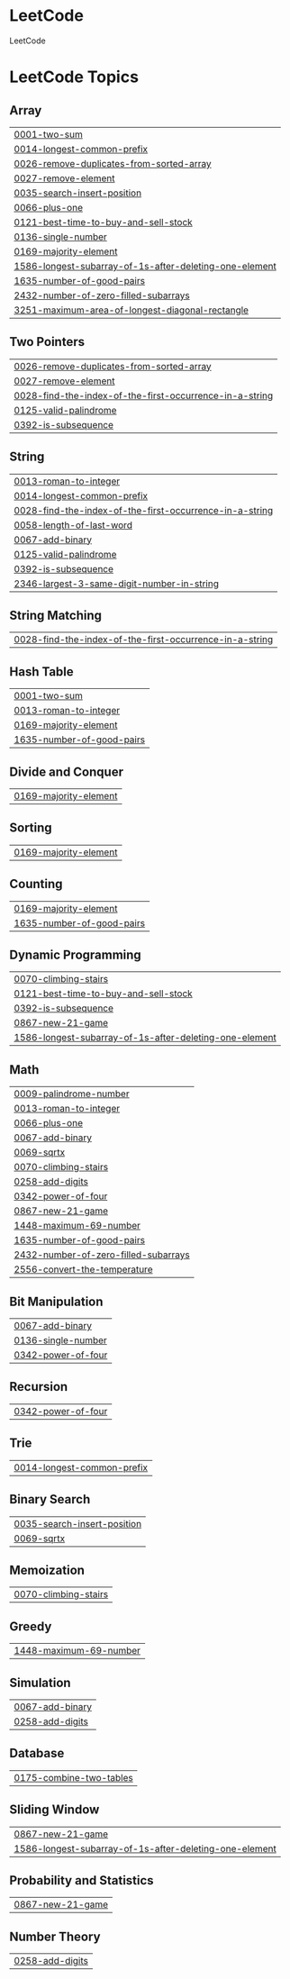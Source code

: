 # LeetCode
LeetCode

<!---LeetCode Topics Start-->
# LeetCode Topics
## Array
|  |
| ------- |
| [0001-two-sum](https://github.com/Ninflex/LeetCode/tree/master/0001-two-sum) |
| [0014-longest-common-prefix](https://github.com/Ninflex/LeetCode/tree/master/0014-longest-common-prefix) |
| [0026-remove-duplicates-from-sorted-array](https://github.com/Ninflex/LeetCode/tree/master/0026-remove-duplicates-from-sorted-array) |
| [0027-remove-element](https://github.com/Ninflex/LeetCode/tree/master/0027-remove-element) |
| [0035-search-insert-position](https://github.com/Ninflex/LeetCode/tree/master/0035-search-insert-position) |
| [0066-plus-one](https://github.com/Ninflex/LeetCode/tree/master/0066-plus-one) |
| [0121-best-time-to-buy-and-sell-stock](https://github.com/Ninflex/LeetCode/tree/master/0121-best-time-to-buy-and-sell-stock) |
| [0136-single-number](https://github.com/Ninflex/LeetCode/tree/master/0136-single-number) |
| [0169-majority-element](https://github.com/Ninflex/LeetCode/tree/master/0169-majority-element) |
| [1586-longest-subarray-of-1s-after-deleting-one-element](https://github.com/Ninflex/LeetCode/tree/master/1586-longest-subarray-of-1s-after-deleting-one-element) |
| [1635-number-of-good-pairs](https://github.com/Ninflex/LeetCode/tree/master/1635-number-of-good-pairs) |
| [2432-number-of-zero-filled-subarrays](https://github.com/Ninflex/LeetCode/tree/master/2432-number-of-zero-filled-subarrays) |
| [3251-maximum-area-of-longest-diagonal-rectangle](https://github.com/Ninflex/LeetCode/tree/master/3251-maximum-area-of-longest-diagonal-rectangle) |
## Two Pointers
|  |
| ------- |
| [0026-remove-duplicates-from-sorted-array](https://github.com/Ninflex/LeetCode/tree/master/0026-remove-duplicates-from-sorted-array) |
| [0027-remove-element](https://github.com/Ninflex/LeetCode/tree/master/0027-remove-element) |
| [0028-find-the-index-of-the-first-occurrence-in-a-string](https://github.com/Ninflex/LeetCode/tree/master/0028-find-the-index-of-the-first-occurrence-in-a-string) |
| [0125-valid-palindrome](https://github.com/Ninflex/LeetCode/tree/master/0125-valid-palindrome) |
| [0392-is-subsequence](https://github.com/Ninflex/LeetCode/tree/master/0392-is-subsequence) |
## String
|  |
| ------- |
| [0013-roman-to-integer](https://github.com/Ninflex/LeetCode/tree/master/0013-roman-to-integer) |
| [0014-longest-common-prefix](https://github.com/Ninflex/LeetCode/tree/master/0014-longest-common-prefix) |
| [0028-find-the-index-of-the-first-occurrence-in-a-string](https://github.com/Ninflex/LeetCode/tree/master/0028-find-the-index-of-the-first-occurrence-in-a-string) |
| [0058-length-of-last-word](https://github.com/Ninflex/LeetCode/tree/master/0058-length-of-last-word) |
| [0067-add-binary](https://github.com/Ninflex/LeetCode/tree/master/0067-add-binary) |
| [0125-valid-palindrome](https://github.com/Ninflex/LeetCode/tree/master/0125-valid-palindrome) |
| [0392-is-subsequence](https://github.com/Ninflex/LeetCode/tree/master/0392-is-subsequence) |
| [2346-largest-3-same-digit-number-in-string](https://github.com/Ninflex/LeetCode/tree/master/2346-largest-3-same-digit-number-in-string) |
## String Matching
|  |
| ------- |
| [0028-find-the-index-of-the-first-occurrence-in-a-string](https://github.com/Ninflex/LeetCode/tree/master/0028-find-the-index-of-the-first-occurrence-in-a-string) |
## Hash Table
|  |
| ------- |
| [0001-two-sum](https://github.com/Ninflex/LeetCode/tree/master/0001-two-sum) |
| [0013-roman-to-integer](https://github.com/Ninflex/LeetCode/tree/master/0013-roman-to-integer) |
| [0169-majority-element](https://github.com/Ninflex/LeetCode/tree/master/0169-majority-element) |
| [1635-number-of-good-pairs](https://github.com/Ninflex/LeetCode/tree/master/1635-number-of-good-pairs) |
## Divide and Conquer
|  |
| ------- |
| [0169-majority-element](https://github.com/Ninflex/LeetCode/tree/master/0169-majority-element) |
## Sorting
|  |
| ------- |
| [0169-majority-element](https://github.com/Ninflex/LeetCode/tree/master/0169-majority-element) |
## Counting
|  |
| ------- |
| [0169-majority-element](https://github.com/Ninflex/LeetCode/tree/master/0169-majority-element) |
| [1635-number-of-good-pairs](https://github.com/Ninflex/LeetCode/tree/master/1635-number-of-good-pairs) |
## Dynamic Programming
|  |
| ------- |
| [0070-climbing-stairs](https://github.com/Ninflex/LeetCode/tree/master/0070-climbing-stairs) |
| [0121-best-time-to-buy-and-sell-stock](https://github.com/Ninflex/LeetCode/tree/master/0121-best-time-to-buy-and-sell-stock) |
| [0392-is-subsequence](https://github.com/Ninflex/LeetCode/tree/master/0392-is-subsequence) |
| [0867-new-21-game](https://github.com/Ninflex/LeetCode/tree/master/0867-new-21-game) |
| [1586-longest-subarray-of-1s-after-deleting-one-element](https://github.com/Ninflex/LeetCode/tree/master/1586-longest-subarray-of-1s-after-deleting-one-element) |
## Math
|  |
| ------- |
| [0009-palindrome-number](https://github.com/Ninflex/LeetCode/tree/master/0009-palindrome-number) |
| [0013-roman-to-integer](https://github.com/Ninflex/LeetCode/tree/master/0013-roman-to-integer) |
| [0066-plus-one](https://github.com/Ninflex/LeetCode/tree/master/0066-plus-one) |
| [0067-add-binary](https://github.com/Ninflex/LeetCode/tree/master/0067-add-binary) |
| [0069-sqrtx](https://github.com/Ninflex/LeetCode/tree/master/0069-sqrtx) |
| [0070-climbing-stairs](https://github.com/Ninflex/LeetCode/tree/master/0070-climbing-stairs) |
| [0258-add-digits](https://github.com/Ninflex/LeetCode/tree/master/0258-add-digits) |
| [0342-power-of-four](https://github.com/Ninflex/LeetCode/tree/master/0342-power-of-four) |
| [0867-new-21-game](https://github.com/Ninflex/LeetCode/tree/master/0867-new-21-game) |
| [1448-maximum-69-number](https://github.com/Ninflex/LeetCode/tree/master/1448-maximum-69-number) |
| [1635-number-of-good-pairs](https://github.com/Ninflex/LeetCode/tree/master/1635-number-of-good-pairs) |
| [2432-number-of-zero-filled-subarrays](https://github.com/Ninflex/LeetCode/tree/master/2432-number-of-zero-filled-subarrays) |
| [2556-convert-the-temperature](https://github.com/Ninflex/LeetCode/tree/master/2556-convert-the-temperature) |
## Bit Manipulation
|  |
| ------- |
| [0067-add-binary](https://github.com/Ninflex/LeetCode/tree/master/0067-add-binary) |
| [0136-single-number](https://github.com/Ninflex/LeetCode/tree/master/0136-single-number) |
| [0342-power-of-four](https://github.com/Ninflex/LeetCode/tree/master/0342-power-of-four) |
## Recursion
|  |
| ------- |
| [0342-power-of-four](https://github.com/Ninflex/LeetCode/tree/master/0342-power-of-four) |
## Trie
|  |
| ------- |
| [0014-longest-common-prefix](https://github.com/Ninflex/LeetCode/tree/master/0014-longest-common-prefix) |
## Binary Search
|  |
| ------- |
| [0035-search-insert-position](https://github.com/Ninflex/LeetCode/tree/master/0035-search-insert-position) |
| [0069-sqrtx](https://github.com/Ninflex/LeetCode/tree/master/0069-sqrtx) |
## Memoization
|  |
| ------- |
| [0070-climbing-stairs](https://github.com/Ninflex/LeetCode/tree/master/0070-climbing-stairs) |
## Greedy
|  |
| ------- |
| [1448-maximum-69-number](https://github.com/Ninflex/LeetCode/tree/master/1448-maximum-69-number) |
## Simulation
|  |
| ------- |
| [0067-add-binary](https://github.com/Ninflex/LeetCode/tree/master/0067-add-binary) |
| [0258-add-digits](https://github.com/Ninflex/LeetCode/tree/master/0258-add-digits) |
## Database
|  |
| ------- |
| [0175-combine-two-tables](https://github.com/Ninflex/LeetCode/tree/master/0175-combine-two-tables) |
## Sliding Window
|  |
| ------- |
| [0867-new-21-game](https://github.com/Ninflex/LeetCode/tree/master/0867-new-21-game) |
| [1586-longest-subarray-of-1s-after-deleting-one-element](https://github.com/Ninflex/LeetCode/tree/master/1586-longest-subarray-of-1s-after-deleting-one-element) |
## Probability and Statistics
|  |
| ------- |
| [0867-new-21-game](https://github.com/Ninflex/LeetCode/tree/master/0867-new-21-game) |
## Number Theory
|  |
| ------- |
| [0258-add-digits](https://github.com/Ninflex/LeetCode/tree/master/0258-add-digits) |
<!---LeetCode Topics End-->